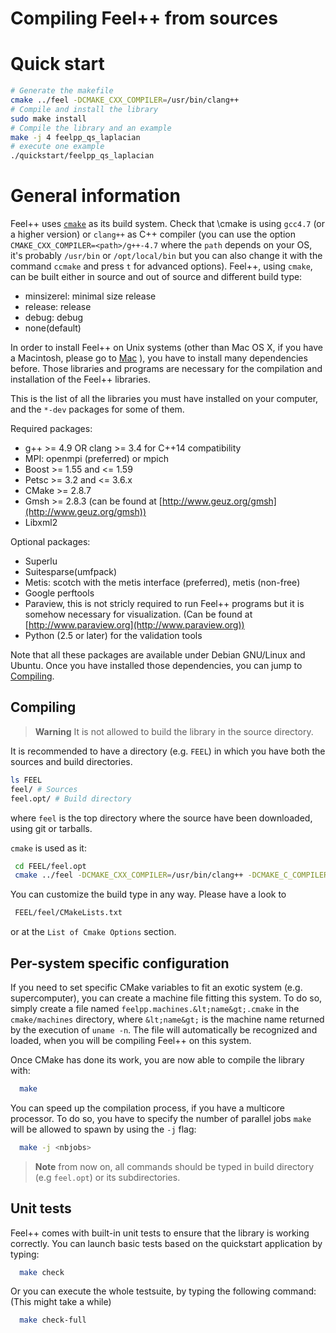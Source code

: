 Compiling Feel++ from sources
=============================
<!-- toc -->

# Quick start

```bash
# Generate the makefile
cmake ../feel -DCMAKE_CXX_COMPILER=/usr/bin/clang++
# Compile and install the library
sudo make install
# Compile the library and an example
make -j 4 feelpp_qs_laplacian
# execute one example
./quickstart/feelpp_qs_laplacian
```

# General information

Feel++ uses [`cmake`](http://www.cmake.org) as its build system. Check that \cmake is using `gcc4.7` (or a higher version) or `clang++` as C++ compiler (you can use the option `CMAKE_CXX_COMPILER=<path>/g++-4.7` where the `path` depends on your OS, it's probably `/usr/bin` or
`/opt/local/bin` but you can also change it with the command `ccmake`
and press `t` for advanced options).
Feel++, using `cmake`, can be built either in source and out of source and different
build type:
* minsizerel: minimal size release
* release: release
* debug: debug
* none(default)

In order to install Feel++ on Unix systems (other than Mac OS X, if
you have a Macintosh, please go to [Mac](mac.md) ), you have to install many
dependencies before. Those libraries and programs are necessary for
the compilation and installation of the Feel++ libraries.

This is the list of all the libraries you must have installed on your
computer, and the `*-dev` packages for some of them.

Required packages:
* g++ >= 4.9 OR clang >= 3.4 for C++14 compatibility
* MPI: openmpi (preferred) or mpich
* Boost >= 1.55 and <= 1.59
* Petsc >= 3.2 and <= 3.6.x
* CMake >= 2.8.7
* Gmsh >= 2.8.3 (can be found at [http://www.geuz.org/gmsh](http://www.geuz.org/gmsh))
* Libxml2

Optional packages:
* Superlu
* Suitesparse(umfpack)
* Metis: scotch with the metis interface (preferred), metis (non-free)
* Google perftools
* Paraview, this is not stricly required to run Feel++ programs but it is somehow
  necessary for visualization. (Can be found at [http://www.paraview.org](http://www.paraview.org))
* Python (2.5 or later) for the validation tools

Note that all these packages are available under Debian GNU/Linux and
Ubuntu. Once you have installed those dependencies, you can jump to [Compiling](#compiling).



## Compiling 

> **Warning** It is not allowed to build the library in the source directory.

It is recommended  to have a directory (e.g. `FEEL`) in which you have
both the sources and build directories.

```sh
ls FEEL
feel/ # Sources
feel.opt/ # Build directory
```
where `feel` is the top directory where the source have been downloaded, using git or tarballs.

`cmake` is used as it:
```sh
 cd FEEL/feel.opt
 cmake ../feel -DCMAKE_CXX_COMPILER=/usr/bin/clang++ -DCMAKE_C_COMPILER=/usr/bin/clang -DCMAKE_BUILD_TYPE=RelWithDebInfo
```

You can customize the build type in any way.
Please have a look to
```sh
 FEEL/feel/CMakeLists.txt
```
or at the `List of Cmake Options` section.

## Per-system specific configuration

If you need to set specific CMake variables to fit an exotic system
(e.g. supercomputer), you can create a machine file fitting this
system.  To do so, simply create a file named
`feelpp.machines.&lt;name&gt;.cmake` in the
`cmake/machines` directory, where `&lt;name&gt;` is the
machine name returned by the execution of `uname -n`.  The file
will automatically be recognized and loaded, when you will be
compiling Feel++ on this system.  

Once CMake has done its work, you are now able to compile the library with:
```bash
  make
```

You can speed up the compilation process, if you have a multicore processor. To
do so, you have to specify the number of parallel jobs `make` will be
allowed to spawn by using the `-j` flag:

```bash
  make -j <nbjobs>
```

 > **Note** from now on, all commands should be typed in
  build directory (e.g `feel.opt`) or its subdirectories.


## Unit tests

Feel++ comes with built-in unit tests to ensure that the library is
working correctly. You can launch basic tests based on the quickstart
application by typing:


```bash
  make check
```

Or you can execute the whole testsuite, by typing the following
command: (This might take a while)

```bash
  make check-full
```
